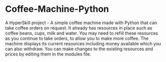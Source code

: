 # Coffee-Machine-Python
A HyperSkill project - A simple coffee machine made with Python that can take coffee orders on request.
It already has resources in place such as coffee beans, cups, milk and water.
You may need to refill these resources as you continue to take orders, to allow you to make more coffee.
The machine displays its current resources including money available which you can also withdraw.
You can make changes to the existing resources and prices by editing them in the modules file.
